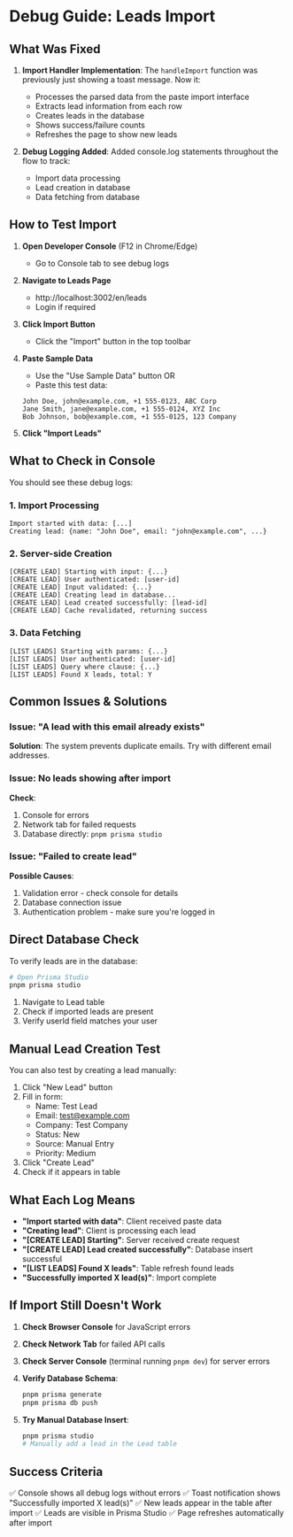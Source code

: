 # Debug Guide: Leads Import

## What Was Fixed

1. **Import Handler Implementation**: The `handleImport` function was previously just showing a toast message. Now it:
   - Processes the parsed data from the paste import interface
   - Extracts lead information from each row
   - Creates leads in the database
   - Shows success/failure counts
   - Refreshes the page to show new leads

2. **Debug Logging Added**: Added console.log statements throughout the flow to track:
   - Import data processing
   - Lead creation in database
   - Data fetching from database

## How to Test Import

1. **Open Developer Console** (F12 in Chrome/Edge)
   - Go to Console tab to see debug logs

2. **Navigate to Leads Page**
   - http://localhost:3002/en/leads
   - Login if required

3. **Click Import Button**
   - Click the "Import" button in the top toolbar

4. **Paste Sample Data**
   - Use the "Use Sample Data" button OR
   - Paste this test data:
   ```
   John Doe, john@example.com, +1 555-0123, ABC Corp
   Jane Smith, jane@example.com, +1 555-0124, XYZ Inc
   Bob Johnson, bob@example.com, +1 555-0125, 123 Company
   ```

5. **Click "Import Leads"**

## What to Check in Console

You should see these debug logs:

### 1. Import Processing
```
Import started with data: [...]
Creating lead: {name: "John Doe", email: "john@example.com", ...}
```

### 2. Server-side Creation
```
[CREATE LEAD] Starting with input: {...}
[CREATE LEAD] User authenticated: [user-id]
[CREATE LEAD] Input validated: {...}
[CREATE LEAD] Creating lead in database...
[CREATE LEAD] Lead created successfully: [lead-id]
[CREATE LEAD] Cache revalidated, returning success
```

### 3. Data Fetching
```
[LIST LEADS] Starting with params: {...}
[LIST LEADS] User authenticated: [user-id]
[LIST LEADS] Query where clause: {...}
[LIST LEADS] Found X leads, total: Y
```

## Common Issues & Solutions

### Issue: "A lead with this email already exists"
**Solution**: The system prevents duplicate emails. Try with different email addresses.

### Issue: No leads showing after import
**Check**:
1. Console for errors
2. Network tab for failed requests
3. Database directly: `pnpm prisma studio`

### Issue: "Failed to create lead"
**Possible Causes**:
1. Validation error - check console for details
2. Database connection issue
3. Authentication problem - make sure you're logged in

## Direct Database Check

To verify leads are in the database:

```bash
# Open Prisma Studio
pnpm prisma studio
```

1. Navigate to Lead table
2. Check if imported leads are present
3. Verify userId field matches your user

## Manual Lead Creation Test

You can also test by creating a lead manually:

1. Click "New Lead" button
2. Fill in form:
   - Name: Test Lead
   - Email: test@example.com
   - Company: Test Company
   - Status: New
   - Source: Manual Entry
   - Priority: Medium
3. Click "Create Lead"
4. Check if it appears in table

## What Each Log Means

- **"Import started with data"**: Client received paste data
- **"Creating lead"**: Client is processing each lead
- **"[CREATE LEAD] Starting"**: Server received create request
- **"[CREATE LEAD] Lead created successfully"**: Database insert successful
- **"[LIST LEADS] Found X leads"**: Table refresh found leads
- **"Successfully imported X lead(s)"**: Import complete

## If Import Still Doesn't Work

1. **Check Browser Console** for JavaScript errors
2. **Check Network Tab** for failed API calls
3. **Check Server Console** (terminal running `pnpm dev`) for server errors
4. **Verify Database Schema**:
   ```bash
   pnpm prisma generate
   pnpm prisma db push
   ```

5. **Try Manual Database Insert**:
   ```bash
   pnpm prisma studio
   # Manually add a lead in the Lead table
   ```

## Success Criteria

✅ Console shows all debug logs without errors
✅ Toast notification shows "Successfully imported X lead(s)"
✅ New leads appear in the table after import
✅ Leads are visible in Prisma Studio
✅ Page refreshes automatically after import